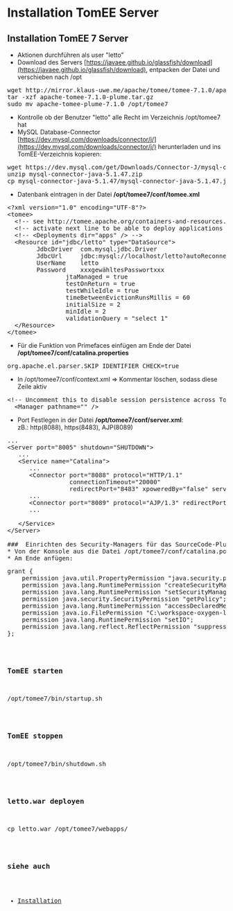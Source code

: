 # Installation TomEE Server
##  Installation TomEE 7 Server
* Aktionen durchführen als user "letto"
* Download des Servers [https://javaee.github.io/glassfish/download](https://javaee.github.io/glassfish/download), entpacken der Datei und verschieben nach /opt
<pre>
wget http://mirror.klaus-uwe.me/apache/tomee/tomee-7.1.0/apache-tomee-7.1.0-plume.tar.gz
tar -xzf apache-tomee-7.1.0-plume.tar.gz
sudo mv apache-tomee-plume-7.1.0 /opt/tomee7
</pre>
* Kontrolle ob der Benutzer "letto" alle Recht im Verzeichnis /opt/tomee7 hat
* MySQL Database-Connector [https://dev.mysql.com/downloads/connector/j/](https://dev.mysql.com/downloads/connector/j/) herunterladen und ins TomEE-Verzeichnis kopieren:
<pre>wget https://dev.mysql.com/get/Downloads/Connector-J/mysql-connector-java-5.1.47.zip
unzip mysql-connector-java-5.1.47.zip
cp mysql-connector-java-5.1.47/mysql-connector-java-5.1.47.jar /opt/tomee7/lib/
</pre>

* Datenbank eintragen in der Datei **/opt/tomee7/conf/tomee.xml**
<pre>
&lt;?xml version="1.0" encoding="UTF-8"?&gt;
&lt;tomee&gt;
  &lt;!-- see http://tomee.apache.org/containers-and-resources.html --&gt;
  &lt;!-- activate next line to be able to deploy applications in apps --&gt;
  &lt;!-- &lt;Deployments dir="apps" /&gt; --&gt;
  &lt;Resource id="jdbc/letto" type="DataSource"&gt;
		JdbcDriver  com.mysql.jdbc.Driver
		JdbcUrl     jdbc:mysql://localhost/letto?autoReconnect=true
		UserName    letto
		Password    xxxgewähltesPasswortxxx                
                jtaManaged = true
                testOnReturn = true
                testWhileIdle = true
                timeBetweenEvictionRunsMillis = 60
                initialSize = 2
                minIdle = 2
                validationQuery = "select 1"
  &lt;/Resource&gt;
&lt;/tomee&gt;
</pre>

* Für die Funktion von Primefaces einfügen am Ende der Datei **/opt/tomee7/conf/catalina.properties**
<pre>
org.apache.el.parser.SKIP_IDENTIFIER_CHECK=true
</pre>

* In /opt/tomee7/conf/context.xml =&gt; Kommentar löschen, sodass diese Zeile aktiv
<pre>
&lt;!-- Uncomment this to disable session persistence across Tomcat restarts --&gt;
  &lt;Manager pathname="" /&gt;
</pre>
  
* Port Festlegen in der Datei **/opt/tomee7/conf/server.xml**: <br> zB.: http(8088), https(8483), AJP(8089)
<pre>
...
&lt;Server port="8005" shutdown="SHUTDOWN"&gt;
   ...
   &lt;Service name="Catalina"&gt;
      ...
      &lt;Connector port="8088" protocol="HTTP/1.1"
                 connectionTimeout="20000"
                 redirectPort="8483" xpoweredBy="false" server="Apache TomEE" /&gt;
      ...
      &lt;Connector port="8089" protocol="AJP/1.3" redirectPort="8483" /&gt;
      ...
    
   &lt;/Service&gt;
&lt;/Server&gt;

###  Einrichten des Security-Managers für das SourceCode-Plugin 
* Von der Konsole aus die Datei /opt/tomee7/conf/catalina.policy bearbeiten
* Am Ende anfügen: 
<pre>
grant {
    permission java.util.PropertyPermission "java.security.policy", "write";
    permission java.lang.RuntimePermission "createSecurityManager";
    permission java.lang.RuntimePermission "setSecurityManager";
    permission java.security.SecurityPermission "getPolicy";
    permission java.lang.RuntimePermission "accessDeclaredMembers";
    permission java.io.FilePermission "C:&#92;workspace-oxygen-letto&#92;.metadata&#92;.plugins&#92;org.eclipse.wst.server.core&#92;tmp0&#92;webapps", "read";
    permission java.lang.RuntimePermission "setIO";
    permission java.lang.reflect.ReflectPermission "suppressAccessChecks";
};
</pre>

###  TomEE starten
<pre>
/opt/tomee7/bin/startup.sh
</pre>

###  TomEE stoppen 
<pre>
/opt/tomee7/bin/shutdown.sh
</pre>

###  letto.war deployen 
<pre>
cp letto.war /opt/tomee7/webapps/
</pre>

###  siehe auch 
* [Installation](../Installation/index.md)

